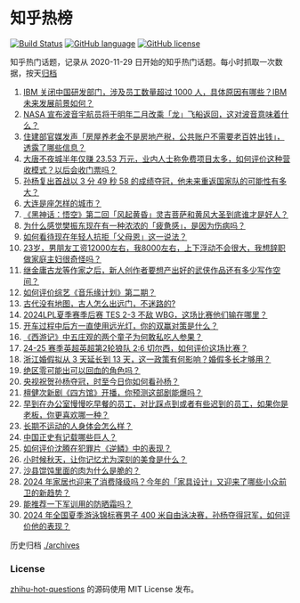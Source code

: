 # 知乎热榜
[![Build Status](https://github.com/ToWeLong/zhihu-hot-questions/workflows/CI/badge.svg)](https://github.com/ToWeLong/zhihu-hot-questions/actions)
[![GitHub language](https://img.shields.io/badge/language-golang-orange.svg)](https://golang.org/)
[![GitHub license](https://img.shields.io/github/license/ToWeLong/zhihu-hot-questions)](https://github.com/ToWeLong/zhihu-hot-questions/blob/main/LICENSE)

知乎热门话题，记录从 2020-11-29 日开始的知乎热门话题。每小时抓取一次数据，按天[归档](./archives)

<!-- BEGIN -->

1. [IBM 关闭中国研发部门，涉及员工数量超过 1000 人，具体原因有哪些？IBM 未来发展前景如何？](https://www.zhihu.com/question/665194999)
1. [NASA 宣布波音宇航员将于明年二月改乘「龙」飞船返回，这对波音意味着什么？](https://www.zhihu.com/question/665211682)
1. [住建部官媒发声「房屋养老金不是房地产税，公共账户不需要老百姓出钱」，透露了哪些信息？](https://www.zhihu.com/question/665319563)
1. [大唐不夜城半年仅赚 23.53 万元，业内人士称免费项目太多，如何评价这种营收模式？以后会收门票吗？](https://www.zhihu.com/question/665318815)
1. [孙杨复出首战以 3 分 49 秒 58 的成绩夺冠，他未来重返国家队的可能性有多大？](https://www.zhihu.com/question/665281111)
1. [大连是座怎样的城市？](https://www.zhihu.com/question/304373190)
1. [《黑神话：悟空》第二回「风起黄昏」灵吉菩萨和黄风大圣到底谁才是好人？](https://www.zhihu.com/question/665237853)
1. [为什么感觉樊振东现在有一种浓浓的「疲惫感」，是因为伤病吗？](https://www.zhihu.com/question/665092198)
1. [如何看待现在年轻人抗拒「父母恩」这一说法？](https://www.zhihu.com/question/664991469)
1. [23岁，男朋友工资12000左右，我8000左右，上下浮动不会很大，我想辞职做家庭主妇很奇怪吗？](https://www.zhihu.com/question/664983000)
1. [继金庸古龙等作家之后，新人创作者要想产出好的武侠作品还有多少写作空间？](https://www.zhihu.com/question/664814523)
1. [如何评价综艺《音乐缘计划》第二期？](https://www.zhihu.com/question/665284340)
1. [古代没有地图，古人怎么出远门，不迷路的?](https://www.zhihu.com/question/664740545)
1. [2024LPL夏季赛季后赛 TES 2-3 不敌 WBG，这场比赛他们输在哪里？](https://www.zhihu.com/question/665237784)
1. [开车过程中后方一直使用远光灯，你的双赢对策是什么？](https://www.zhihu.com/question/650012878)
1. [《西游记》中五庄观的两个童子为何敢私吃人参果？](https://www.zhihu.com/question/32124052)
1. [24-25 赛季英超英超第2轮狼队 2:6 切尔西，如何评价这场比赛？](https://www.zhihu.com/question/665279857)
1. [浙江婚假拟从 3 天延长到 13 天，这一政策有何影响？婚假多长才够用？](https://www.zhihu.com/question/665057285)
1. [绝区零可能出可以回血的角色吗？](https://www.zhihu.com/question/665207692)
1. [央视祝贺孙杨夺冠，时至今日你如何看孙杨？](https://www.zhihu.com/question/665302503)
1. [檀健次新剧《四方馆》开播，你预测这部剧能爆吗？](https://www.zhihu.com/question/665113858)
1. [早到在办公室慢慢吃早餐的员工，对比踩点到或者有些迟到的员工，如果你是老板，你更喜欢哪一种？](https://www.zhihu.com/question/664425547)
1. [长期不运动的人身体会怎么样？](https://www.zhihu.com/question/660247055)
1. [中国正史有记载哪些巨人？](https://www.zhihu.com/question/665012098)
1. [如何评价沈腾在犯罪片《逆鳞》中的表现？](https://www.zhihu.com/question/665002426)
1. [小时候秋天，让你记忆尤为深刻的美食是什么？](https://www.zhihu.com/question/664293258)
1. [沙县馄饨里面的肉为什么是脆的？](https://www.zhihu.com/question/21001522)
1. [2024 年家居也迎来了消费降级吗？今年的「家具设计」又迎来了哪些小众前卫的新趋势？](https://www.zhihu.com/question/664108159)
1. [能推荐一下军训用的防晒霜吗？](https://www.zhihu.com/question/663572541)
1. [2024 年全国夏季游泳锦标赛男子 400 米自由泳决赛，孙杨夺得冠军，如何评价他的表现？](https://www.zhihu.com/question/665273840)

<!-- END -->

历史归档 [./archives](./archives)


### License
[zhihu-hot-questions](https://github.com/towelong/zhihu-hot-questions) 的源码使用 MIT License 发布。